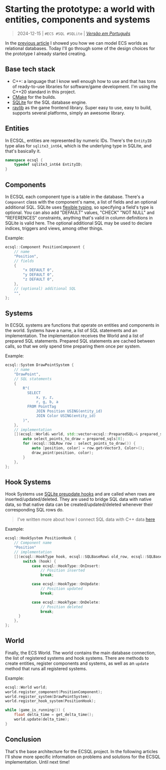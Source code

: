 # Starting the prototype: a world with entities, components and systems
> 2024-12-15 | `#ECS #SQL #SQLite` | [*Versão em Português*](02-prototyping-pt.md)

In the [previous article](01-ecs-databases-en.md) I showed you how we can model ECS worlds as relational databases.
Today I'll go through some of the design choices for the prototype I already started creating.


## Base tech stack
- C++: a language that I know well enough how to use and that has tons of ready-to-use libraries for software/game development.
  I'm using the C++20 standard in this project.
- [CMake](https://cmake.org/) for the builds.
- [SQLite](https://sqlite.org/) for the SQL database engine.
- [raylib](https://www.raylib.com/) as the game frontend library.
  Super easy to use, easy to build, supports several platforms, simply an awesome library.


## Entities
In ECSQL, entities are represented by numeric IDs.
There's the `EntityID` type alias for `sqlite3_int64`, which is the underlying type in SQLite, and that's basically it.
```cpp
namespace ecsql {
    typedef sqlite3_int64 EntityID;
}
```


## Components
In ECSQL each component type is a table in the database.
There's a `Component` class with the component's name, a list of fields and an optional additional SQL.
SQLite uses [flexible typing](https://sqlite.org/flextypegood.html), so specifying a field's type is optional.
You can also add "DEFAULT" values, "CHECK" "NOT NULL" and "REFERENCES" constraints, anything that's valid in column definitions in SQLite is valid here.
The optional additional SQL may be used to declare indices, triggers and views, among other things.

Example:
```cpp
ecsql::Component PositionComponent {
    // name
    "Position",
    // fields
    {
        "x DEFAULT 0",
        "y DEFAULT 0",
        "z DEFAULT 0",
    },
    // (optional) additional SQL
    "",
};
```


## Systems
In ECSQL systems are functions that operate on entities and components in the world.
Systems have a name, a list of SQL statements and an implementation.
The implementation receives the World and a list of prepared SQL statements.
Prepared SQL statements are cached between calls, so that we only spend time preparing them once per system.

Example:
```cpp
ecsql::System DrawPointSystem {
    // name
    "DrawPoint",
    // SQL statements
    {
        R"(
          SELECT
              x, y, z,
              r, g, b, a
          FROM PointTag
              JOIN Position USING(entity_id)
              JOIN Color USING(entity_id)
        )",
    },
    // implementation
    [](ecsql::World& world, std::vector<ecsql::PreparedSQL>& prepared_sqls) {
        auto select_points_to_draw = prepared_sqls[0];
        for (ecsql::SQLRow row : select_points_to_draw()) {
            auto [position, color] = row.get<Vector3, Color>();
            draw_point(position, color);
        }
    },
};
```


## Hook Systems
Hook Systems use [SQLite preupdate hooks](https://www.sqlite.org/c3ref/preupdate_blobwrite.html) and are called when rows are inserted/updated/deleted.
They are used to bridge SQL data with native data, so that native data can be created/updated/deleted whenever their corresponding SQL rows do.

> I've written more about how I connect SQL data with C++ data [here](05-flyweight-resources-en.md)

Example:
```cpp
ecsql::HookSystem PositionHook {
    // Component name
    "Position"
    // implementation
    [](ecsql::HookType hook, ecsql::SQLBaseRow& old_row, ecsql::SQLBaseRow& new_row) {
        switch (hook) {
            case ecsql::HookType::OnInsert:
                // Position inserted
                break;

            case ecsql::HookType::OnUpdate:
                // Position updated
                break;

            case ecsql::HookType::OnDelete:
                // Position deleted
                break;
      }
    },
};
```


## World
Finally, the ECS World.
The world contains the main database connection, the list of registered systems and hook systems.
There are methods to create entities, register components and systems, as well as an `update` method that runs all registered systems.

Example:
```cpp
ecsql::World world;
world.register_component(PositionComponent);
world.register_system(DrawPointSystem);
world.register_hook_system(PositionHook);

while (game_is_running()) {
    float delta_time = get_delta_time();
    world.update(delta_time);
}
```


## Conclusion
That's the base architecture for the ECSQL project.
In the following articles I'll show more specific information on problems and solutions for the ECSQL implementation.
Until next time!
